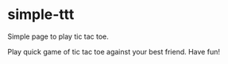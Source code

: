 # simple-ttt

Simple page to play tic tac toe.

Play quick game of tic tac toe against your best friend.
Have fun!
